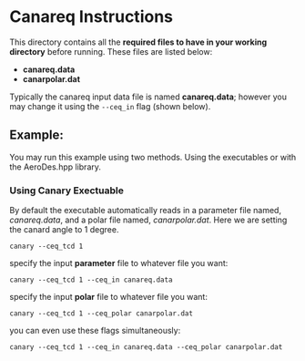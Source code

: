 # Canareq Instructions

This directory contains all the **required files to have in your working directory** before running. These
files are listed below:

* **canareq.data**
* **canarpolar.dat**

Typically the canareq input data file is named **canareq.data**; however you may change it using the ```--ceq_in``` flag (shown below). 

## Example:
You may run this example using two methods. Using the executables or with the AeroDes.hpp library.

### Using Canary Exectuable
By default the executable automatically reads in a parameter file named, *canareq.data*, and a polar file named, *canarpolar.dat*.
Here we are setting the canard angle to 1 degree.
```
canary --ceq_tcd 1
```

specify the input **parameter** file to whatever file you want:
```
canary --ceq_tcd 1 --ceq_in canareq.data
```

specify the input **polar** file to whatever file you want:
```
canary --ceq_tcd 1 --ceq_polar canarpolar.dat
```

you can even use these flags simultaneously:
```
canary --ceq_tcd 1 --ceq_in canareq.data --ceq_polar canarpolar.dat
```
